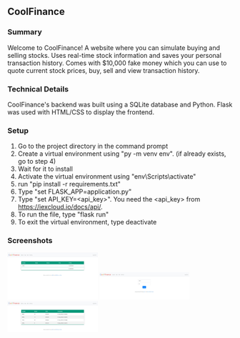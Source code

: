 CoolFinance
---


### Summary
Welcome to CoolFinance! A website where you can simulate buying and selling stocks. Uses real-time stock information and saves your personal transaction history. Comes with $10,000 fake money which you can use to quote current stock prices, buy, sell and view transaction history.

### Technical Details
CoolFinance's backend was built using a SQLite database and Python. Flask was used with HTML/CSS to display the frontend.

### Setup
1.	Go to the project directory in the command prompt
2.	Create a virtual environment using "py -m venv env". (if already exists, go to step 4)
3.	Wait for it to install
4.	Activate the virtual environment using "env\Scripts\activate"
5. 	run "pip install -r requirements.txt"
5.	Type "set FLASK_APP=application.py"
6.  Type "set API_KEY=<api_key>". You need the <api_key> from https://iexcloud.io/docs/api/.
7.	To run the file, type "flask run"
8.	To exit the virtual environment, type 	deactivate


### Screenshots
<img src="home.jpg"  width=40% height=40%> <img src="buy.jpg"  width=40% height=40%> <img src="history.jpg"  width=40% height=40%>
